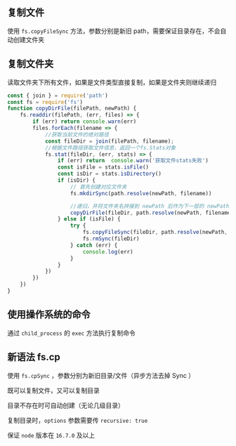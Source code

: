 ## 复制文件

使用 `fs.copyFileSync` 方法，参数分别是新旧 path，需要保证目录存在，不会自动创建文件夹

## 复制文件夹

读取文件夹下所有文件，如果是文件类型直接复制，如果是文件夹则继续递归

```javascript
const { join } = require('path')
const fs = require('fs')
function copyDirFile(filePath, newPath) {
    fs.readdir(filePath, (err, files) => {
        if (err) return console.warn(err)
        files.forEach(filename => {
            //获取当前文件的绝对路径
            const fileDir = join(filePath, filename);
            //根据文件路径获取文件信息，返回一个fs.Stats对象
            fs.stat(fileDir, (err, stats) => {
                if (err) return  console.warn('获取文件stats失败')
                const isFile = stats.isFile()
                const isDir = stats.isDirectory()
                if (isDir) {
                    // 首先创建对应文件夹
                    fs.mkdirSync(path.resolve(newPath, filename))

                    //递归，并将文件夹名拼接到 newPath 后作为下一层的 newPath
                    copyDirFile(fileDir, path.resolve(newPath, filename))
                } else if (isFile) {
                    try {
                        fs.copyFileSync(fileDir, path.resolve(newPath, filename)) // copy 文件
                        fs.rmSync(fileDir)
                    } catch (err) {
                        console.log(err)
                    }
                }
            })
        })
    })
}
```

## 使用操作系统的命令

通过 `child_process` 的 `exec` 方法执行复制命令

## 新语法 fs.cp

使用 `fs.cpSync` ，参数分别为新旧目录/文件（异步方法去掉 Sync ）

既可以复制文件，又可以复制目录

目录不存在时可自动创建（无论几级目录）

复制目录时，`options` 参数需要传 `recursive: true`

保证 `node` 版本在 `16.7.0` 及以上

